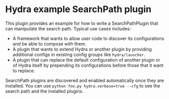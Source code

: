# Hydra example SearchPath plugin

This plugin provides an example for how to write a SearchPathPlugin that can manipulate the search path.
Typical use cases includes:
 * A framework that wants to allow user code to discover its configurations and be able to compose with them.
 * A plugin that wants to extend Hydra or another plugin by providing additional configs in existing config groups like `hydra/launcher`.
 * A plugin that can replace the default configuration of another plugin or of Hydra itself by prepending its configurations before those that it want to replace.
 
SearchPath plugins are discovered and enabled automatically once they are installed.
You can use `python foo.py hydra.verbose=true --cfg` to see the search path and the installed plugins.